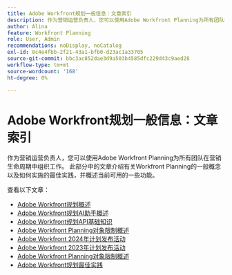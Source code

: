 ```yaml
---
title: Adobe Workfront规划一般信息：文章索引
description: 作为营销运营负责人，您可以使用Adobe Workfront Planning为所有团队在营销生命周期中组织工作。 此部分中的文章介绍有关Workfront Planning的一般概念以及如何实施的最佳实践，并概述当前可用的一些功能。
author: Alina
feature: Workfront Planning
role: User, Admin
recommendations: noDisplay, noCatalog
exl-id: 8c4e4fbb-2f21-43a1-bfb0-d23ac1a33705
source-git-commit: bbc3ac852dae3d9a503b4585dfc229d43c9aed28
workflow-type: tm+mt
source-wordcount: '168'
ht-degree: 0%

---
```




# Adobe Workfront规划一般信息：文章索引

作为营销运营负责人，您可以使用Adobe Workfront Planning为所有团队在营销生命周期中组织工作。 此部分中的文章介绍有关Workfront Planning的一般概念以及如何实施的最佳实践，并概述当前可用的一些功能。

查看以下文章：

* [Adobe Workfront规划概述](/help/quicksilver/planning/general/planning-overview.md)
* [Adobe Workfront规划AI助手概述](/help/quicksilver/planning/general/planning-ai-assistant-overview.md)
* [Adobe Workfront规划API基础知识](/help/quicksilver/planning/general/planning-api-basics.md)
* [Adobe Workfront Planning对象限制概述](/help/quicksilver/planning/general/limitations-overview.md)
* [Adobe Workfront 2024年计划发布活动](/help/quicksilver/planning/general/release-activity.md)
* [Adobe Workfront 2023年计划发布活动](/help/quicksilver/planning/general/release-activity-archives-2023.md)
* [Adobe Workfront Planning对象限制概述](/help/quicksilver/planning/general/limitations-overview.md)
* [Adobe Workfront规划最佳实践](/help/quicksilver/planning/general/planning-best-practices.md)



